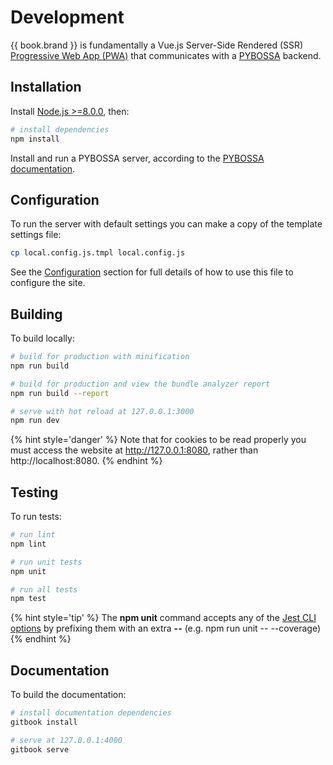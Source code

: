 # Development

{{ book.brand }} is fundamentally a Vue.js Server-Side Rendered (SSR) [Progressive Web App (PWA)](https://developers.google.com/web/progressive-web-apps/) that communicates with a [PYBOSSA](https://github.com/Scifabric/pybossa) backend.

## Installation

Install [Node.js >=8.0.0](https://nodejs.org/en/), then:

``` bash
# install dependencies
npm install
```

Install and run a PYBOSSA server, according to the [PYBOSSA documentation](http://docs.pybossa.com/en/latest/).

## Configuration

To run the server with default settings you can make a copy of the template settings file:

``` bash
cp local.config.js.tmpl local.config.js
```

See the [Configuration](configuration.md) section for full details of how to use this file to configure the site.

## Building

To build locally:

``` bash
# build for production with minification
npm run build

# build for production and view the bundle analyzer report
npm run build --report

# serve with hot reload at 127.0.0.1:3000
npm run dev
```

{% hint style='danger' %}
Note that for cookies to be read properly you must access the website at http://127.0.0.1:8080, rather than http://localhost:8080.
{% endhint %}

## Testing

To run tests:

``` bash
# run lint
npm lint

# run unit tests
npm unit

# run all tests
npm test
```

{% hint style='tip' %}
The **npm unit** command accepts any of the [Jest CLI options](https://facebook.github.io/jest/docs/en/cli.html#options) by prefixing them with an extra **--** (e.g. npm run unit -- --coverage)
{% endhint %}

## Documentation

To build the documentation:

``` bash
# install documentation dependencies
gitbook install

# serve at 127.0.0.1:4000
gitbook serve
```